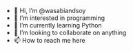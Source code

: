 - 👋 Hi, I’m @wasabiandsoy
- 👀 I’m interested in programming
- 🌱 I’m currently learning Python
- 💞️ I’m looking to collaborate on anything
- 📫 How to reach me here
<!---
wasabiandsoy/wasabiandsoy is a ✨ special ✨ repository because its `README.md` (this file) appears on your GitHub profile.
You can click the Preview link to take a look at your changes.
--->
